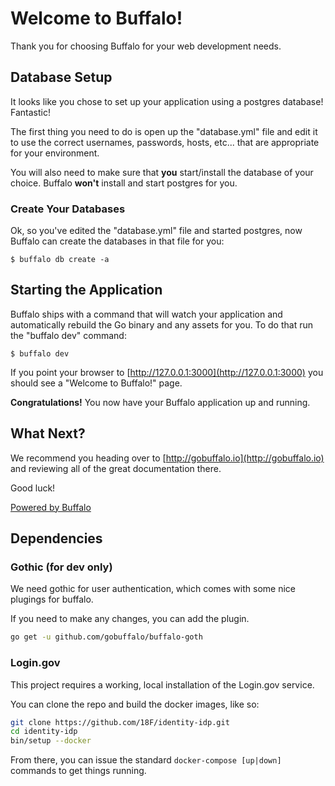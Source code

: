 # Welcome to Buffalo!

Thank you for choosing Buffalo for your web development needs.

## Database Setup

It looks like you chose to set up your application using a postgres database! Fantastic!

The first thing you need to do is open up the "database.yml" file and edit it to use the correct usernames, passwords, hosts, etc... that are appropriate for your environment.

You will also need to make sure that **you** start/install the database of your choice. Buffalo **won't** install and start postgres for you.

### Create Your Databases

Ok, so you've edited the "database.yml" file and started postgres, now Buffalo can create the databases in that file for you:

	$ buffalo db create -a

## Starting the Application

Buffalo ships with a command that will watch your application and automatically rebuild the Go binary and any assets for you. To do that run the "buffalo dev" command:

	$ buffalo dev

If you point your browser to [http://127.0.0.1:3000](http://127.0.0.1:3000) you should see a "Welcome to Buffalo!" page.

**Congratulations!** You now have your Buffalo application up and running.

## What Next?

We recommend you heading over to [http://gobuffalo.io](http://gobuffalo.io) and reviewing all of the great documentation there.

Good luck!

[Powered by Buffalo](http://gobuffalo.io)

## Dependencies

### Gothic (for dev only)

We need gothic for user authentication, which comes with some nice plugings for buffalo.

If you need to make any changes, you can add the plugin.

```bash
go get -u github.com/gobuffalo/buffalo-goth
```

### Login.gov

This project requires a working, local installation of the Login.gov service.

You can clone the repo and build the docker images, like so:

```bash
git clone https://github.com/18F/identity-idp.git
cd identity-idp
bin/setup --docker
```

From there, you can issue the standard `docker-compose [up|down]` commands to get things running.

